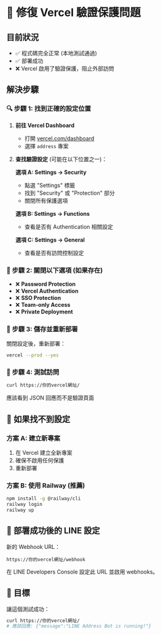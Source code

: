 # 🔧 修復 Vercel 驗證保護問題

## 目前狀況
- ✅ 程式碼完全正常 (本地測試通過)
- ✅ 部署成功
- ❌ Vercel 啟用了驗證保護，阻止外部訪問

## 解決步驟

### 🔍 步驟 1: 找到正確的設定位置

1. **前往 Vercel Dashboard**
   - 打開 [vercel.com/dashboard](https://vercel.com/dashboard)
   - 選擇 `address` 專案

2. **查找驗證設定** (可能在以下位置之一)：
   
   **選項 A: Settings → Security**
   - 點選 "Settings" 標籤
   - 找到 "Security" 或 "Protection" 部分
   - 關閉所有保護選項
   
   **選項 B: Settings → Functions**
   - 查看是否有 Authentication 相關設定
   
   **選項 C: Settings → General**
   - 查看是否有訪問控制設定

### 🎯 步驟 2: 關閉以下選項 (如果存在)
- ❌ **Password Protection**
- ❌ **Vercel Authentication** 
- ❌ **SSO Protection**
- ❌ **Team-only Access**
- ❌ **Private Deployment**

### 🔄 步驟 3: 儲存並重新部署
關閉設定後，重新部署：
```bash
vercel --prod --yes
```

### 🧪 步驟 4: 測試訪問
```bash
curl https://你的vercel網址/
```
應該看到 JSON 回應而不是驗證頁面

## 🚨 如果找不到設定

### 方案 A: 建立新專案
1. 在 Vercel 建立全新專案
2. 確保不啟用任何保護
3. 重新部署

### 方案 B: 使用 Railway (推薦)
```bash
npm install -g @railway/cli
railway login
railway up
```

## 📱 部署成功後的 LINE 設定

新的 Webhook URL：
```
https://你的vercel網址/webhook
```

在 LINE Developers Console 設定此 URL 並啟用 webhooks。

## 🎯 目標
讓這個測試成功：
```bash
curl https://你的vercel網址/
# 應該回應: {"message":"LINE Address Bot is running!"}
```
